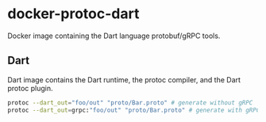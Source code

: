 # docker-protoc-dart

Docker image containing the Dart language protobuf/gRPC tools.

## Dart

Dart image contains the Dart runtime, the protoc compiler, and the Dart protoc plugin.

```bash
protoc --dart_out="foo/out" "proto/Bar.proto" # generate without gRPC
protoc --dart_out=grpc:"foo/out" "proto/Bar.proto" # generate with gRPC
```

